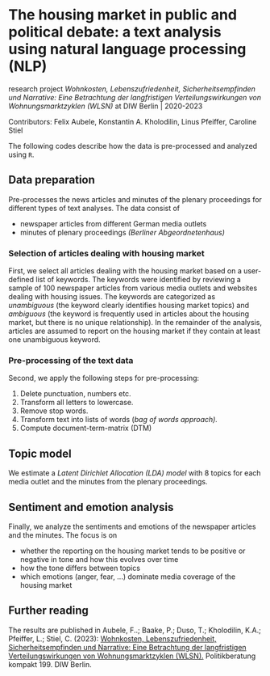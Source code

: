 # The housing market in public and political debate: a text analysis using natural language processing (NLP)

research project _Wohnkosten, Lebenszufriedenheit, Sicherheitsempfinden und Narrative: Eine Betrachtung der langfristigen Verteilungswirkungen von Wohnungsmarktzyklen (WLSN)_ at DIW Berlin
 | 2020-2023

Contributors: Felix Aubele, Konstantin A. Kholodilin, Linus Pfeiffer, Caroline Stiel 

The following codes describe how the data is pre-processed and analyzed using `R`.


## Data preparation

Pre-processes the news articles and minutes of the plenary proceedings for different types of text analyses. The data consist of 

- newspaper articles from different German media outlets
- minutes of plenary proceedings _(Berliner Abgeordnetenhaus)_

### Selection of articles dealing with housing market
First, we select all articles dealing with the housing market based on a user-defined list of keywords. The keywords were identified by reviewing a sample of 100 newspaper articles from various media outlets and websites dealing with housing issues. The keywords are categorized as *unambiguous* (the keyword clearly identifies housing market topics) and *ambiguous* (the keyword is frequently used in articles about the housing market, but there is no unique relationship). In the remainder of the analysis, articles are assumed to report on the housing market if they contain at least one unambiguous keyword.

### Pre-processing of the text data
Second, we apply the following steps for pre-processing:

1. Delete punctuation, numbers etc.
2. Transform all letters to lowercase.
3. Remove stop words.
4. Transform text into lists of words (_bag of words approach)._
5. Compute document-term-matrix (DTM)

## Topic model

We estimate a _Latent Dirichlet Allocation (LDA) model_ with 8 topics for each media outlet and the minutes from the plenary proceedings.


## Sentiment and emotion analysis

Finally, we analyze the sentiments and emotions of the newspaper articles and the minutes. The focus is on

- whether the reporting on the housing market tends to be positive or negative in tone and how this evolves over time
- how the tone differs between topics
- which emotions (anger, fear, ...) dominate media coverage of the housing market

## Further reading

The results are published in Aubele, F..; Baake, P.; Duso, T.; Kholodilin, K.A.; Pfeiffer, L.; Stiel, C. (2023): [Wohnkosten, Lebenszufriedenheit, Sicherheitsempfinden und Narrative: Eine Betrachtung der langfristigen Verteilungswirkungen von Wohnungsmarktzyklen (WLSN).](https://www.diw.de/de/diw_01.c.887843.de/publikationen/politikberatung_kompakt/2023_0199/wohnkosten__lebenszufriedenheit__sicherheitsempfinden_und_na___gswirkungen_von_wohnungsmarktzyklen__wlsn___abschlussbericht.html) Politikberatung kompakt 199. DIW Berlin.

